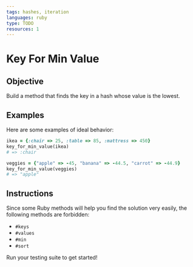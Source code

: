 ```yaml
---
tags: hashes, iteration
languages: ruby
type: TODO
resources: 1
---
```


# Key For Min Value

## Objective

Build a method that finds the key in a hash whose value is the lowest.

## Examples

Here are some examples of ideal behavior:

```ruby
ikea = {:chair => 25, :table => 85, :mattress => 450}
key_for_min_value(ikea)
# => :chair

veggies = {"apple" => -45, "banana" => -44.5, "carrot" => -44.9}
key_for_min_value(veggies)
# => "apple"
```

## Instructions

Since some Ruby methods will help you find the solution very easily, the following methods are forbidden:

* `#keys`
* `#values`
* `#min`
* `#sort`

Run your testing suite to get started!
